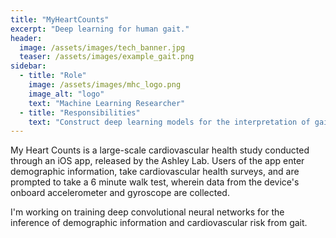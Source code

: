 ```yaml
---
title: "MyHeartCounts"
excerpt: "Deep learning for human gait."
header:
  image: /assets/images/tech_banner.jpg
  teaser: /assets/images/example_gait.png
sidebar:
  - title: "Role"
    image: /assets/images/mhc_logo.png
    image_alt: "logo"
    text: "Machine Learning Researcher"
  - title: "Responsibilities"
    text: "Construct deep learning models for the interpretation of gait acceleometry."
---
```


My Heart Counts is a large-scale cardiovascular health study conducted through an iOS app, released by the Ashley Lab.
Users of the app enter demographic information, take cardiovascular health surveys, 
and are prompted to take a 6 minute walk test, wherein data from the device's onboard accelerometer 
and gyroscope are collected. 

I'm working on training deep convolutional neural networks for the inference of demographic information and cardiovascular risk from gait. 
